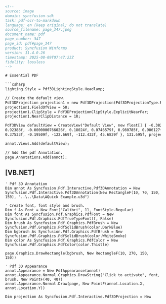 ```html
<!-- 
source: image
domain: syncfusion-sdk
task: pdf-ocr-to-markdown
language: en (keep original; do not translate)
source_filename: page_347.jpeg
document_name: pdf
page_number: 347
page_id: pdf#page_347
product: Syncfusion Winforms
version: 11.4.0.26
timestamp: 2025-08-09T07:47:23Z
fidelity: lossless
-->

# Essential PDF

```csharp
lighting.Style = Pdf3DLightingStyle.Headlamp;

// Create the default view.
Pdf3DProjection projection1 = new Pdf3DProjection(Pdf3DProjectionType.Perspective);
projection1.FieldOfView = 50;
projection1.ClipStyle = Pdf3DProjectionClipStyle.ExplicitNearFar;
projection1.NearClipDistance = 10;

Pdf3DView defaultView = CreateView("Default View", new float[] { -0.382684f,
0.92388f, -0.0000000766026f, 0.18024f, 0.0746579f, 0.980785f, 0.906127f,
0.37533f, -0.19509f, -122.669f, -112.432f, 45.6829f }, 131.695f, projection, rendermode, lighting);

annot.Views.Add(defaultView);

// Add the pdf Annotation.
page.Annotations.Add(annot);
```

## [VB.NET]

```vb.net
' Pdf 3D Annotation
Dim annot As Syncfusion.Pdf.Interactive.Pdf3DAnnotation = New Syncfusion.Pdf.Interactive.Pdf3DAnnotation(New RectangleF(10, 70, 150, 150), "..\..\Data\AQuick Example.u3d")

' Create font, font style and brush.
Dim f As Font = New Font("Calibri", 11, FontStyle.Regular)
Dim font As Syncfusion.Pdf.Graphics.PdfFont = New Syncfusion.Pdf.Graphics.PdfTrueTypeFont(f, False)
Dim brush As Syncfusion.Pdf.Graphics.PdfBrush = New Syncfusion.Pdf.Graphics.PdfSolidBrush(color.DarkBlue)
Dim bgbrush As Syncfusion.Pdf.Graphics.PdfBrush = New Syncfusion.Pdf.Graphics.PdfSolidBrush(color.WhiteSmoke)
Dim color As Syncfusion.Pdf.Graphics.PdfColor = New Syncfusion.Pdf.Graphics.PdfColor(color.Thistle)

page.Graphics.DrawRectangle(bgbrush, New RectangleF(10, 270, 150, 150))

' Pdf 3D Appearance
annot.Appearance = New PdfAppearance(annot)
annot.Appearance.Normal.Graphics.DrawString("Click to activate", font, brush, New PointF(40, 40))
annot.Appearance.Normal.Draw(page, New PointF(annot.Location.X, annot.Location.Y))

Dim projection As Syncfusion.Pdf.Interactive.Pdf3DProjection = New
```

<!-- tags: [Syncfusion Winforms, Essential PDF, Pdf3DAnnotation, Pdf3DProjection, Pdf3DView, VB.NET] keywords: [Pdf3DLightingStyle, perspective projection, font, brush, appearance, Annotation] -->
```